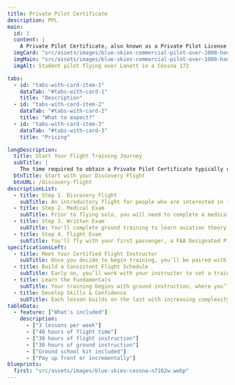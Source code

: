```yaml
---
title: Private Pilot Certificate
description: PPL
main:
  id: 1
  content: |
    A Private Pilot Certificate, also known as a Private Pilot License (PPL), allows for you to be pilot in command (PIC) and carry passengers
  imgCard: "src/assets/images/blue-skies-commercial-pilot-over-1000-hours.webp"
  imgMain: "src/assets/images/blue-skies-commercial-pilot-over-1000-hours.webp"
  imgAlt: Student pilot flying over Lanett in a Cessna 172

tabs:
  - id: "tabs-with-card-item-1"
    dataTab: "#tabs-with-card-1"
    title: "Description"
  - id: "tabs-with-card-item-2"
    dataTab: "#tabs-with-card-2"
    title: "What to expect?"
  - id: "tabs-with-card-item-3"
    dataTab: "#tabs-with-card-3"
    title: "Pricing"

longDescription:
  title: Start Your Flight Training Journey
  subTitle: |
    The time required to obtain a Private Pilot Certificate typically ranges between a few months to a year, contingent upon factors such as frequency of lessons, individual aptitude, and weather conditions affecting training. It involves flying for a minimum of 40 hours which includes both solo and instructor guided flights with Blue Skies Above expert CFIs. On average, students need around 60 hours to be ready for the checkride. Additionally, candidates must pass a written exam, a flight test demonstrating their flying skills, and meet medical requirements set by the Federal Aviation Administration (FAA).
  btnTitle: Start with your Discovery Flight
  btnURL: /discovery-flight
descriptionList:
  - title: Step 1. Discovery Flight
    subTitle: An introductory flight for people who are interested in flying. You fly the airplane and determine if flight training is right for you.
  - title: Step 2. Medical Exam
    subTitle: Prior to flying solo, you will need to complete a medical exam by a Aviation Medical Examiner (AME) to ensure you are fit to fly.
  - title: Step 3. Written Exam
    subTitle: You'll complete ground training to learn aviation theory, regulation, and weather. You'll have all the knowledge to pass your FAA written exam.
  - title: Step 4. Flight Exam
    subTitle: You'll fly with your first passenger, a FAA Designated Pilot Examiner (DPE) and demonstrate you meet the requirements of the Airmen Certification Standards (ACS).
specificationsLeft:
  - title: Meet Your Certified Flight Instructor
    subTitle: Once you decide to begin training, you’ll be paired with a Certified Flight Instructor (CFI). Together, you’ll create a tailored plan based on your goals and availability, backed by the full support of the Blue Skies Above team.
  - title: Build a Consistent Flight Schedule
    subTitle: Early on, you’ll work with your instructor to set a training schedule. We recommend flying 2–3 times per week to build strong retention and steady progress. More frequent lessons help reinforce key concepts and reduce the need for review.
  - title: Learn the Fundamentals
    subTitle: Your training begins with ground instruction, where you’ll study essential topics like aerodynamics, navigation, and aircraft systems. This foundation prepares you for hands-on flight lessons that start with the basics—flying straight and level, takeoffs, and landings.
  - title: Develop Skills & Confidence
    subTitle: Each lesson builds on the last with increasing complexity. You'll practice handling in-flight scenarios, improve your decision-making, and gain confidence in the cockpit. Staying consistent, studying regularly, and asking questions are the keys to your success.
tableData:
  - feature: ["What's included"]
    description:
      - ["3 lessons per week"]
      - ["40 hours of flight time"]
      - ["30 hours of flight instruction"]
      - ["30 hours of ground instruction"]
      - ["Ground school kit included"]
      - ["Pay up front or incrementally"]
blueprints:
  first: "src/assets/images/blue-skies-cessna-n7102w.webp"
---
```

